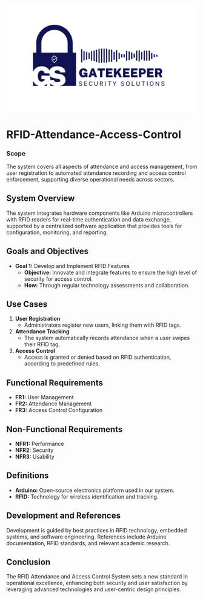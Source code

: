 ![System Diagram](Images/GS-LOGO.png)
# RFID-Attendance-Access-Control
### Scope
The system covers all aspects of attendance and access management, from user registration to automated attendance recording and access control enforcement, supporting diverse operational needs across sectors.

## System Overview
The system integrates hardware components like Arduino microcontrollers with RFID readers for real-time authentication and data exchange, supported by a centralized software application that provides tools for configuration, monitoring, and reporting.

## Goals and Objectives
- **Goal 1:** Develop and Implement RFID Features
    - **Objective:** Innovate and integrate features to ensure the high level of security for access control.
    - **How:** Through regular technology assessments and collaboration.

## Use Cases
1. **User Registration**
    - Administrators register new users, linking them with RFID tags.
2. **Attendance Tracking**
    - The system automatically records attendance when a user swipes their RFID tag.
3. **Access Control**
    - Access is granted or denied based on RFID authentication, according to predefined rules.

## Functional Requirements
- **FR1:** User Management
- **FR2:** Attendance Management
- **FR3:** Access Control Configuration

## Non-Functional Requirements
- **NFR1:** Performance
- **NFR2:** Security
- **NFR3:** Usability

## Definitions
- **Arduino:** Open-source electronics platform used in our system.
- **RFID:** Technology for wireless identification and tracking.

## Development and References
Development is guided by best practices in RFID technology, embedded systems, and software engineering. References include Arduino documentation, RFID standards, and relevant academic research.

## Conclusion
The RFID Attendance and Access Control System sets a new standard in operational excellence, enhancing both security and user satisfaction by leveraging advanced technologies and user-centric design principles.

